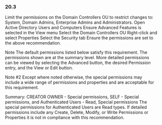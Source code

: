 
### 20.3  
Limit the permissions on the Domain Controllers OU to restrict changes to: System, Domain 
Admins, Enterprise Admins and Administrators. 
  Open Active Directory Users and Computers 
  Ensure Advanced Features is selected in the View menu 
  Select the Domain Controllers OU 
  Right-click and select Properties 
  Select the Security tab 
Ensure the permissions are set to the above recommendation. 
 
Note The default permissions listed below satisfy this requirement. The permissions 
shown are at the summary level. More detailed permissions can be viewed by selecting the 
Advanced button, the desired Permission entry, and the View or Edit button. 
 
Note #2 Except where noted otherwise, the special permissions may include a wide range 
of permissions and properties and are acceptable for this requirement. 
 
Summary: 
CREATOR OWNER - Special permissions, SELF - Special permissions, and 
Authenticated Users - Read, Special permissions 
The special permissions for Authenticated Users are Read types. If detailed permissions 
include any Create, Delete, Modify, or Write Permissions or Properties it is not in 
compliance with this recommendation. 
   